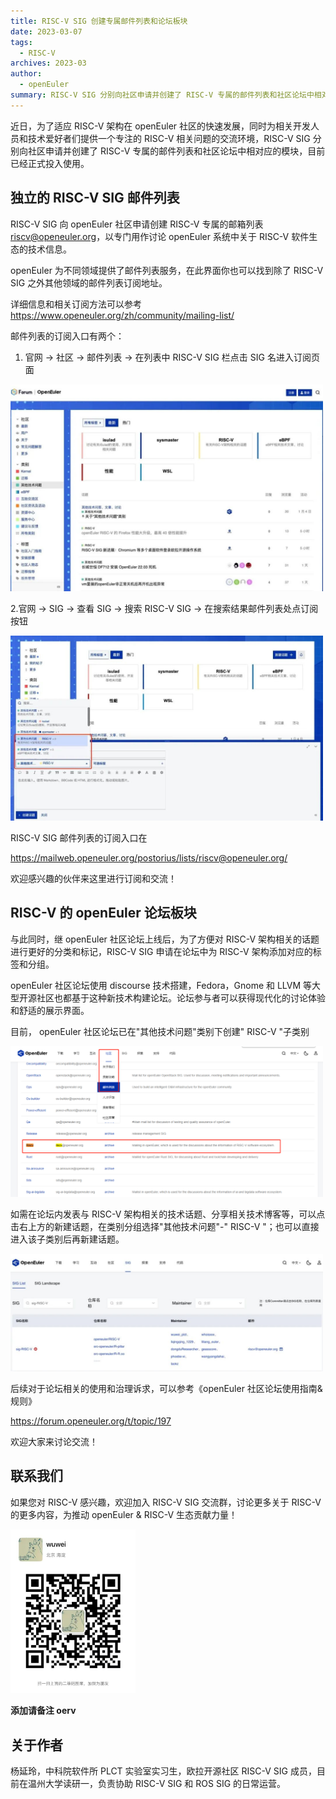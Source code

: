 ```yaml
---
title: RISC-V SIG 创建专属邮件列表和论坛板块
date: 2023-03-07
tags:
  - RISC-V
archives: 2023-03
author:
  - openEuler
summary: RISC-V SIG 分别向社区申请并创建了 RISC-V 专属的邮件列表和社区论坛中相对应的模块，目前已经正式投入使用。
---
```




近日，为了适应 RISC-V 架构在 openEuler
社区的快速发展，同时为相关开发人员和技术爱好者们提供一个专注的 RISC-V
相关问题的交流环境，RISC-V SIG 分别向社区申请并创建了 RISC-V
专属的邮件列表和社区论坛中相对应的模块，目前已经正式投入使用。

## 独立的 RISC-V SIG 邮件列表

RISC-V SIG 向 openEuler 社区申请创建 RISC-V 专属的邮箱列表
riscv@openeuler.org，以专门用作讨论 openEuler 系统中关于 RISC-V
软件生态的技术信息。

openEuler 为不同领域提供了邮件列表服务，在此界面你也可以找到除了 RISC-V
SIG 之外其他领域的邮件列表订阅地址。

详细信息和相关订阅方法可以参考
https://www.openeuler.org/zh/community/mailing-list/

邮件列表的订阅入口有两个：

1.  官网 → 社区 → 邮件列表 → 在列表中 RISC-V SIG 栏点击 SIG
    名进入订阅页面

<img src="./img/news/RISC/media/image1.jpeg" width="500" >


2.官网 → SIG → 查看 SIG → 搜索 RISC-V SIG →
在搜索结果邮件列表处点订阅按钮

<img src="./img/news/RISC/media/image2.jpeg" width="500" >


RISC-V SIG 邮件列表的订阅入口在

https://mailweb.openeuler.org/postorius/lists/riscv@openeuler.org/

欢迎感兴趣的伙伴来这里进行订阅和交流！

## RISC-V 的 openEuler 论坛板块

与此同时，继 openEuler 社区论坛上线后，为了方便对 RISC-V
架构相关的话题进行更好的分类和标记，RISC-V SIG 申请在论坛中为 RISC-V
架构添加对应的标签和分组。

openEuler 社区论坛使用 discourse 技术搭建，Fedora，Gnome 和 LLVM
等大型开源社区也都基于这种新技术构建论坛。论坛参与者可以获得现代化的讨论体验和舒适的展示界面。

目前， openEuler 社区论坛已在"其他技术问题"类别下创建" RISC-V "子类别



<img src="./img/news/RISC/media/image3.png" width="500" >

如需在论坛内发表与 RISC-V
架构相关的技术话题、分享相关技术博客等，可以点击右上方的新建话题，在类别分组选择"其他技术问题"-"
RISC-V "；也可以直接进入该子类别后再新建话题。



<img src="./img/news/RISC/media/image4.jpeg" width="500" >

后续对于论坛相关的使用和治理诉求，可以参考《openEuler
社区论坛使用指南&规则》

https://forum.openeuler.org/t/topic/197

欢迎大家来讨论交流！

## 联系我们


如果您对 RISC-V 感兴趣，欢迎加入 RISC-V SIG 交流群，讨论更多关于 RISC-V
的更多内容，为推动 openEuler & RISC-V 生态贡献力量！




<img src="./img/news/RISC/media/image5.png" width="200" >

**添加请备注 oerv**



## 关于作者

杨延玲，中科院软件所 PLCT 实验室实习生，欧拉开源社区 RISC-V SIG
成员，目前在温州大学读研一，负责协助 RISC-V SIG 和 ROS SIG 的日常运营。
